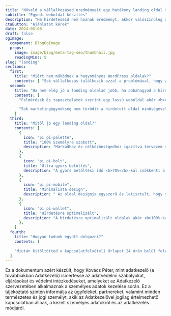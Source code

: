 ```yaml
---
title: "Növeld a vállalkozásod eredményeit egy hatékony landing oldal segítségével"
subtitle: "Egyedi weboldal készítés"
description: "Ha hirdetéseid nem hoznak eredményt, akkor valószínűleg a landing oldalad a hibás. A lassú és sablonos oldalak akár <b>40%</b>-kal is csökkenthetik a konverziókat. A legjobban teljesítő landing oldalak kattintási aránya akár <b>126%</b>-kal is magasabb lehet, mint egy átlagosan teljesítő oldal."
ctaButton: "Ajánlatot kérek"
date: 2024-05-08
draft: false
ogImage:
  component: BlogOgImage
  props:
    image: image/blog/meta-tag-seo/thumbnail.jpg
    readingMins: 5
slug: "landing"
sections:
  first:
    title: "Miért nem működnek a hagyományos WordPress oldalak?"
    contents: [ "Sok vállalkozás találkozik azzal a problémával, hogy weboldaluk nem hozza a várt eredményeket az online térben. A hagyományos WordPress oldalak gyakran lassan töltődnek be, ami nem csak a felhasználói élményt rontja, de a konverziós arányokat is negatívan befolyásolja. Ráadásul ezek az oldalak sokszor sablonosak és nem képesek hatékonyan megjeleníteni a vállalkozások egyedi karakterét, így nem tudják megfelelően bevonzani és megtartani a potenciális ügyfeleket." ]
  second:
    title: "Ha nem elég jó a landing oldalad jobb, ha abbahagyod a hirdetést "
    contents: [
      "Felmérések és tapasztalatok szerint egy lassú weboldal akár <b>40%-kal</b> csökkenthetik a konverziókat. Emellett az unalmas és sablonos megoldások tovább rontják annak esélyét, hogy az oldalad elérje a kívánt célt.",

      "Sok marketingügynökség nem törődik a hirdetett oldal minőségével, ami tovább növeli a hirdetési költségeket. A legjobban teljesítő landing oldalak kattintási aránya akár <b>126%-kal</b> is magasabb lehet, mint egy átlagosan teljesítő oldal."
    ]
  third:
    title: "Mitől jó egy landing oldal?"
    contents: [
      {
        icon: "pi pi-palette",
        title: "100% Személyre szabott",
        description: "Márkádhoz és célközönségedhez igazítva tervezem meg oldaladat."
      },
      {
        icon: "pi pi-bolt",
        title: "Ultra gyors betöltés",
        description: "A gyors betöltési idő <b>70%</b>-kal csökkenti a visszapattanási arányt, növelve az ügyfélszerzési esélyeket."
      },
      {
        icon: "pi pi-mobile",
        title: "Minimalista design",
        description: " Az oldal designja egyszerű és letisztult, hogy minimalizálja a figyelemelterelést és fokozza a konverzió esélyét. Ugyanakkor, jól megtervezett, diszkrét animációk bevezetése javíthatja a felhasználói élményt és növelheti a konverziós arányt."
      },
      {
        icon: "pi pi-wallet",
        title: "Hírdetésre optimalizált",
        description: "A hirdetésre optimalizált oldalak akár <b>100%-kal</b> növelhetik a konverziós arányokat."
      },
    ]
  fourth:
    title: "Hogyan tudunk együtt dolgozni?"
    contents: [
  
    "Miután kitöltötted a kapcsolatfelvételi űrlapot 24 órán belül felveszem veled a kapcsolatot és egyeztetünk egy online vagy egy személyes időpontot, ahol feltérképezem az igényeidet és a célcsoportodat, hogy pontosan milyen landing oldalra is lenne szükséged, ahhoz, hogy elérjük azokat az eredményeket, amiket célként kitűztünk a vállalkozásodnak."
  ]
---
```


Ez a dokumentum azért készült, hogy Kovács Péter, mint adatkezelő (a továbbiakban Adatkezelő) ismertesse az adatvédelmi
szabályokat, eljárásokat és védelmi intézkedéseket, amelyeket az Adatkezelő szervezetében alkalmaznak a személyes adatok
kezelése során. Ez a tájékoztató szintén informálja az ügyfeleket, partnereket, valamint minden természetes és jogi
személyt, akik az Adatkezelővel jogilag értelmezhető kapcsolatban állnak, a kezelt személyes adatokról és az adatkezelés
módjáról.


